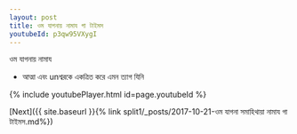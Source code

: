 ```yaml
---
layout: post
title: ওম যাগনায় নামায গা টাইমস
youtubeId: p3qw95VXygI
---
```

 
 
 ওম যাগনায় নামায  
 
 -  আত্মা এবং unশ্বরকে একত্রিত করে এমন ত্যাগ যিনি 
 
  
 
  
 
 
 
 
 
 


{% include youtubePlayer.html id=page.youtubeId %}
 
[Next]({{ site.baseurl }}{% link  split1/_posts/2017-10-21-ওম যাগনা সমাহিথায়া নামায গা টাইমস.md%})
 
